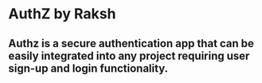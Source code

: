 # AuthZ by Raksh

## Authz is a secure authentication app that can be easily integrated into any project requiring user sign-up and login functionality.